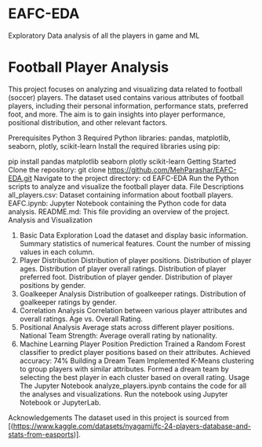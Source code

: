 # EAFC-EDA
Exploratory Data analysis of all the players in game and ML 
# Football Player Analysis
This project focuses on analyzing and visualizing data related to football (soccer) players. The dataset used contains various attributes of football players, including their personal information, performance stats, preferred foot, and more. The aim is to gain insights into player performance, positional distribution, and other relevant factors.

Prerequisites
Python 3
Required Python libraries: pandas, matplotlib, seaborn, plotly, scikit-learn
Install the required libraries using pip:

pip install pandas matplotlib seaborn plotly scikit-learn
Getting Started
Clone the repository:
git clone https://github.com/MehParashar/EAFC-EDA.git
Navigate to the project directory:
cd EAFC-EDA
Run the Python scripts to analyze and visualize the football player data.
File Descriptions
all_players.csv: Dataset containing information about football players.
EAFC.ipynb: Jupyter Notebook containing the Python code for data analysis.
README.md: This file providing an overview of the project.
Analysis and Visualization
1. Basic Data Exploration
Load the dataset and display basic information.
Summary statistics of numerical features.
Count the number of missing values in each column.
2. Player Distribution
Distribution of player positions.
Distribution of player ages.
Distribution of player overall ratings.
Distribution of player preferred foot.
Distribution of player gender.
Distribution of player positions by gender.
3. Goalkeeper Analysis
Distribution of goalkeeper ratings.
Distribution of goalkeeper ratings by gender.
4. Correlation Analysis
Correlation between various player attributes and overall ratings.
Age vs. Overall Rating.
5. Positional Analysis
Average stats across different player positions.
National Team Strength: Average overall rating by nationality.
6. Machine Learning
Player Position Prediction
Trained a Random Forest classifier to predict player positions based on their attributes.
Achieved accuracy: 74%
Building a Dream Team
Implemented K-Means clustering to group players with similar attributes.
Formed a dream team by selecting the best player in each cluster based on overall rating.
Usage
The Jupyter Notebook analyze_players.ipynb contains the code for all the analyses and visualizations. Run the notebook using Jupyter Notebook or JupyterLab.

Acknowledgements
The dataset used in this project is sourced from [(https://www.kaggle.com/datasets/nyagami/fc-24-players-database-and-stats-from-easports)].
